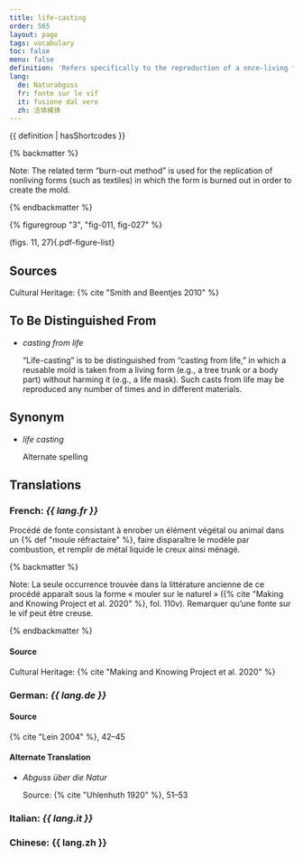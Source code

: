 ```yaml
---
title: life-casting
order: 565
layout: page
tags: vocabulary
toc: false
menu: false
definition: 'Refers specifically to the reproduction of a once-living form (either plant or animal) that results in a {% def "cast (n.)" "cast" %} characterized by its high realism and fine detail. Life-casts are made by encasing the form in a {% def "refractory mold" %} and burning out the form, and are therefore generally solid, though there are some exceptions.'
lang:
  de: Naturabguss
  fr: fonte sur le vif
  it: fusione dal vero
  zh: 活体模铸
---
```


{{ definition | hasShortcodes }}

{% backmatter %}

Note: The related term “burn-out method” is used for the replication of nonliving forms (such as textiles) in which the form is burned out in order to create the mold.

{% endbackmatter %}

{% figuregroup "3", "fig-011, fig-027" %}

(figs. 11, 27){.pdf-figure-list}

## Sources

Cultural Heritage: {% cite "Smith and Beentjes 2010" %}

## To Be Distinguished From

- *casting from life*

    “Life-casting” is to be distinguished from “casting from life,” in which a reusable mold is taken from a living form (e.g., a tree trunk or a body part) without harming it (e.g., a life mask). Such casts from life may be reproduced any number of times and in different materials.

## Synonym

- *life casting*

    Alternate spelling

## Translations

<div class="accordion">

### **French**: *{{ lang.fr }}*

Procédé de fonte consistant à enrober un élément végétal ou animal dans un {% def "moule réfractaire" %}, faire disparaître le modèle par combustion, et remplir de métal liquide le creux ainsi ménagé.

{% backmatter %}

Note: La seule occurrence trouvée dans la littérature ancienne de ce procédé apparaît sous la forme « mouler sur le naturel » ({% cite "Making and Knowing Project et al. 2020" %}, fol. 110v). Remarquer qu’une fonte sur le vif peut être creuse.

{% endbackmatter %}

#### Source

Cultural Heritage: {% cite "Making and Knowing Project et al. 2020" %}

### **German**: *{{ lang.de }}*

#### Source

{% cite "Lein 2004" %}, 42–45

#### Alternate Translation

- *Abguss über die Natur*

    Source: {% cite "Uhlenhuth 1920" %}, 51–53

### **Italian**: *{{ lang.it }}*

### **Chinese**: {{ lang.zh }}

</div>
